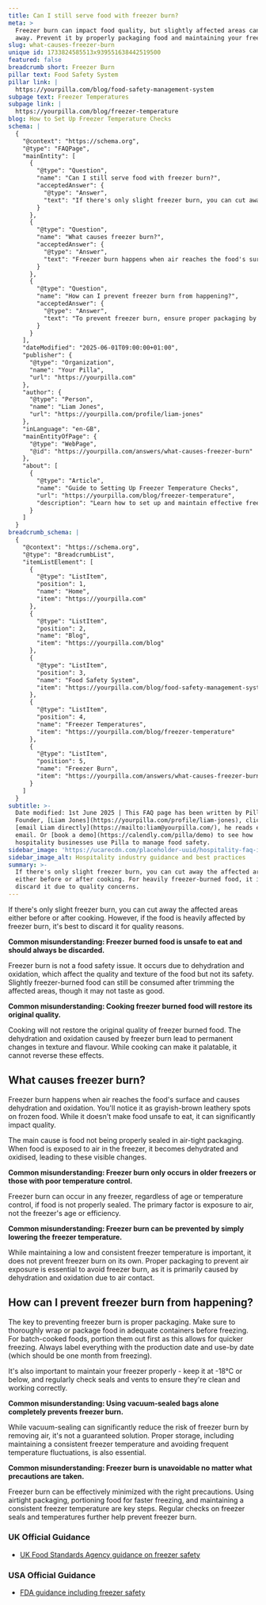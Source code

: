 ```yaml
---
title: Can I still serve food with freezer burn?
meta: >
  Freezer burn can impact food quality, but slightly affected areas can be cut
  away. Prevent it by properly packaging food and maintaining your freezer.
slug: what-causes-freezer-burn
unique id: 1733824585513x939551638442519500
featured: false
breadcrumb short: Freezer Burn
pillar text: Food Safety System
pillar link: |
  https://yourpilla.com/blog/food-safety-management-system
subpage text: Freezer Temperatures
subpage link: |
  https://yourpilla.com/blog/freezer-temperature
blog: How to Set Up Freezer Temperature Checks
schema: |
  {
    "@context": "https://schema.org",
    "@type": "FAQPage",
    "mainEntity": [
      {
        "@type": "Question",
        "name": "Can I still serve food with freezer burn?",
        "acceptedAnswer": {
          "@type": "Answer",
          "text": "If there's only slight freezer burn, you can cut away the affected areas either before or after cooking. For heavily freezer-burned food, it is best to discard it due to quality concerns. Freezer burn affects the quality and texture of food, but does not make it unsafe to eat."
        }
      },
      {
        "@type": "Question",
        "name": "What causes freezer burn?",
        "acceptedAnswer": {
          "@type": "Answer",
          "text": "Freezer burn happens when air reaches the food's surface and causes dehydration and oxidation, which manifests as grayish-brown leathery spots on frozen food. It is primarily caused by improper sealing that allows air exposure, not by the age or efficiency of the freezer."
        }
      },
      {
        "@type": "Question",
        "name": "How can I prevent freezer burn from happening?",
        "acceptedAnswer": {
          "@type": "Answer",
          "text": "To prevent freezer burn, ensure proper packaging by wrapping or using adequate containers before freezing. Maintain the freezer at -18°C or lower and check regularly for seal and vent integrity. Use vacuum-sealed bags to reduce air exposure, and always label food with dates for best usage."
        }
      }
    ],
    "dateModified": "2025-06-01T09:00:00+01:00",
    "publisher": {
      "@type": "Organization",
      "name": "Your Pilla",
      "url": "https://yourpilla.com"
    },
    "author": {
      "@type": "Person",
      "name": "Liam Jones",
      "url": "https://yourpilla.com/profile/liam-jones"
    },
    "inLanguage": "en-GB",
    "mainEntityOfPage": {
      "@type": "WebPage",
      "@id": "https://yourpilla.com/answers/what-causes-freezer-burn"
    },
    "about": [
      {
        "@type": "Article",
        "name": "Guide to Setting Up Freezer Temperature Checks",
        "url": "https://yourpilla.com/blog/freezer-temperature",
        "description": "Learn how to set up and maintain effective freezer temperature checks to ensure optimal food storage conditions."
      }
    ]
  }
breadcrumb_schema: |
  {
    "@context": "https://schema.org",
    "@type": "BreadcrumbList",
    "itemListElement": [
      {
        "@type": "ListItem",
        "position": 1,
        "name": "Home",
        "item": "https://yourpilla.com"
      },
      {
        "@type": "ListItem",
        "position": 2,
        "name": "Blog",
        "item": "https://yourpilla.com/blog"
      },
      {
        "@type": "ListItem",
        "position": 3,
        "name": "Food Safety System",
        "item": "https://yourpilla.com/blog/food-safety-management-system"
      },
      {
        "@type": "ListItem",
        "position": 4,
        "name": "Freezer Temperatures",
        "item": "https://yourpilla.com/blog/freezer-temperature"
      },
      {
        "@type": "ListItem",
        "position": 5,
        "name": "Freezer Burn",
        "item": "https://yourpilla.com/answers/what-causes-freezer-burn"
      }
    ]
  }
subtitle: >-
  Date modified: 1st June 2025 | This FAQ page has been written by Pilla
  Founder, [Liam Jones](https://yourpilla.com/profile/liam-jones), click to
  [email Liam directly](https://mailto:liam@yourpilla.com/), he reads every
  email. Or [book a demo](https://calendly.com/pilla/demo) to see how
  hospitality businesses use Pilla to manage food safety.
sidebar_image: 'https://ucarecdn.com/placeholder-uuid/hospitality-faq-image.jpg'
sidebar_image_alt: Hospitality industry guidance and best practices
summary: >-
  If there's only slight freezer burn, you can cut away the affected areas
  either before or after cooking. For heavily freezer-burned food, it is best to
  discard it due to quality concerns.
---
```

If there's only slight freezer burn, you can cut away the affected areas either before or after cooking. However, if the food is heavily affected by freezer burn, it's best to discard it for quality reasons.

**Common misunderstanding: Freezer burned food is unsafe to eat and should always be discarded.**

Freezer burn is not a food safety issue. It occurs due to dehydration and oxidation, which affect the quality and texture of the food but not its safety. Slightly freezer-burned food can still be consumed after trimming the affected areas, though it may not taste as good.

**Common misunderstanding: Cooking freezer burned food will restore its original quality.**

Cooking will not restore the original quality of freezer burned food. The dehydration and oxidation caused by freezer burn lead to permanent changes in texture and flavour. While cooking can make it palatable, it cannot reverse these effects.

## What causes freezer burn?

Freezer burn happens when air reaches the food's surface and causes dehydration and oxidation. You'll notice it as grayish-brown leathery spots on frozen food. While it doesn't make food unsafe to eat, it can significantly impact quality.

The main cause is food not being properly sealed in air-tight packaging. When food is exposed to air in the freezer, it becomes dehydrated and oxidised, leading to these visible changes.

**Common misunderstanding: Freezer burn only occurs in older freezers or those with poor temperature control.**

Freezer burn can occur in any freezer, regardless of age or temperature control, if food is not properly sealed. The primary factor is exposure to air, not the freezer's age or efficiency.

**Common misunderstanding: Freezer burn can be prevented by simply lowering the freezer temperature.**

While maintaining a low and consistent freezer temperature is important, it does not prevent freezer burn on its own. Proper packaging to prevent air exposure is essential to avoid freezer burn, as it is primarily caused by dehydration and oxidation due to air contact.

## How can I prevent freezer burn from happening?

The key to preventing freezer burn is proper packaging. Make sure to thoroughly wrap or package food in adequate containers before freezing. For batch-cooked foods, portion them out first as this allows for quicker freezing. Always label everything with the production date and use-by date (which should be one month from freezing).

It's also important to maintain your freezer properly - keep it at -18°C or below, and regularly check seals and vents to ensure they're clean and working correctly.

**Common misunderstanding: Using vacuum-sealed bags alone completely prevents freezer burn.**

While vacuum-sealing can significantly reduce the risk of freezer burn by removing air, it's not a guaranteed solution. Proper storage, including maintaining a consistent freezer temperature and avoiding frequent temperature fluctuations, is also essential.

**Common misunderstanding: Freezer burn is unavoidable no matter what precautions are taken.**

Freezer burn can be effectively minimized with the right precautions. Using airtight packaging, portioning food for faster freezing, and maintaining a consistent freezer temperature are key steps. Regular checks on freezer seals and temperatures further help prevent freezer burn.

### UK Official Guidance

-   [UK Food Standards Agency guidance on freezer safety](https://www.food.gov.uk/safety-hygiene/how-to-chill-freeze-and-defrost-food-safely)

### USA Official Guidance

-   [FDA guidance including freezer safety](https://www.fda.gov/consumers/consumer-updates/are-you-storing-food-safely)
